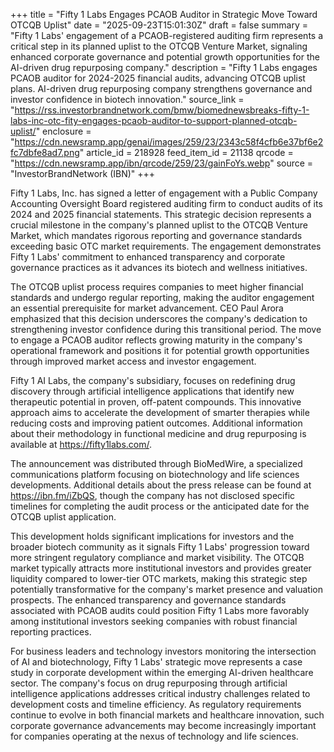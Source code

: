 +++
title = "Fifty 1 Labs Engages PCAOB Auditor in Strategic Move Toward OTCQB Uplist"
date = "2025-09-23T15:01:30Z"
draft = false
summary = "Fifty 1 Labs' engagement of a PCAOB-registered auditing firm represents a critical step in its planned uplist to the OTCQB Venture Market, signaling enhanced corporate governance and potential growth opportunities for the AI-driven drug repurposing company."
description = "Fifty 1 Labs engages PCAOB auditor for 2024-2025 financial audits, advancing OTCQB uplist plans. AI-driven drug repurposing company strengthens governance and investor confidence in biotech innovation."
source_link = "https://rss.investorbrandnetwork.com/bmw/biomednewsbreaks-fifty-1-labs-inc-otc-fity-engages-pcaob-auditor-to-support-planned-otcqb-uplist/"
enclosure = "https://cdn.newsramp.app/genai/images/259/23/2343c58f4cfb6e37bf6e2fc7dbfe8ad7.png"
article_id = 218928
feed_item_id = 21138
qrcode = "https://cdn.newsramp.app/ibn/qrcode/259/23/gainFoYs.webp"
source = "InvestorBrandNetwork (IBN)"
+++

<p>Fifty 1 Labs, Inc. has signed a letter of engagement with a Public Company Accounting Oversight Board registered auditing firm to conduct audits of its 2024 and 2025 financial statements. This strategic decision represents a crucial milestone in the company's planned uplist to the OTCQB Venture Market, which mandates rigorous reporting and governance standards exceeding basic OTC market requirements. The engagement demonstrates Fifty 1 Labs' commitment to enhanced transparency and corporate governance practices as it advances its biotech and wellness initiatives.</p><p>The OTCQB uplist process requires companies to meet higher financial standards and undergo regular reporting, making the auditor engagement an essential prerequisite for market advancement. CEO Paul Arora emphasized that this decision underscores the company's dedication to strengthening investor confidence during this transitional period. The move to engage a PCAOB auditor reflects growing maturity in the company's operational framework and positions it for potential growth opportunities through improved market access and investor engagement.</p><p>Fifty 1 AI Labs, the company's subsidiary, focuses on redefining drug discovery through artificial intelligence applications that identify new therapeutic potential in proven, off-patent compounds. This innovative approach aims to accelerate the development of smarter therapies while reducing costs and improving patient outcomes. Additional information about their methodology in functional medicine and drug repurposing is available at <a href="https://fifty1labs.com/" rel="nofollow" target="_blank">https://fifty1labs.com/</a>.</p><p>The announcement was distributed through BioMedWire, a specialized communications platform focusing on biotechnology and life sciences developments. Additional details about the press release can be found at <a href="https://ibn.fm/iZbQS" rel="nofollow" target="_blank">https://ibn.fm/iZbQS</a>, though the company has not disclosed specific timelines for completing the audit process or the anticipated date for the OTCQB uplist application.</p><p>This development holds significant implications for investors and the broader biotech community as it signals Fifty 1 Labs' progression toward more stringent regulatory compliance and market visibility. The OTCQB market typically attracts more institutional investors and provides greater liquidity compared to lower-tier OTC markets, making this strategic step potentially transformative for the company's market presence and valuation prospects. The enhanced transparency and governance standards associated with PCAOB audits could position Fifty 1 Labs more favorably among institutional investors seeking companies with robust financial reporting practices.</p><p>For business leaders and technology investors monitoring the intersection of AI and biotechnology, Fifty 1 Labs' strategic move represents a case study in corporate development within the emerging AI-driven healthcare sector. The company's focus on drug repurposing through artificial intelligence applications addresses critical industry challenges related to development costs and timeline efficiency. As regulatory requirements continue to evolve in both financial markets and healthcare innovation, such corporate governance advancements may become increasingly important for companies operating at the nexus of technology and life sciences.</p>